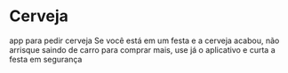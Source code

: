 # Cerveja
app para pedir cerveja
Se você está em um festa e a cerveja acabou, não arrisque saindo de carro para comprar mais, use já o aplicativo e curta a festa em segurança
